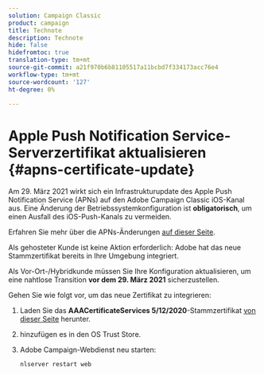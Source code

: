 ```yaml
---
solution: Campaign Classic
product: campaign
title: Technote
description: Technote
hide: false
hidefromtoc: true
translation-type: tm+mt
source-git-commit: a21f970b6b81105517a11bcbd7f334173acc76e4
workflow-type: tm+mt
source-wordcount: '127'
ht-degree: 0%

---
```



# Apple Push Notification Service-Serverzertifikat aktualisieren {#apns-certificate-update}

Am 29. März 2021 wirkt sich ein Infrastrukturupdate des Apple Push Notification Service (APNs) auf den Adobe Campaign Classic iOS-Kanal aus. Eine Änderung der Betriebssystemkonfiguration ist **obligatorisch**, um einen Ausfall des iOS-Push-Kanals zu vermeiden.

Erfahren Sie mehr über die APNs-Änderungen [auf dieser Seite](https://developer.apple.com/news/?id=7gx0a2lp).

Als gehosteter Kunde ist keine Aktion erforderlich: Adobe hat das neue Stammzertifikat bereits in Ihre Umgebung integriert.

Als Vor-Ort-/Hybridkunde müssen Sie Ihre Konfiguration aktualisieren, um eine nahtlose Transition **vor dem 29. März 2021** sicherzustellen.

Gehen Sie wie folgt vor, um das neue Zertifikat zu integrieren:

1. Laden Sie das **AAACertificateServices 5/12/2020**-Stammzertifikat [von dieser Seite](https://support.sectigo.com/Com_KnowledgeDetailPage?Id=kA03l00000117cL) herunter.

1. hinzufügen es in den OS Trust Store.

1. Adobe Campaign-Webdienst neu starten:

   ```
   nlserver restart web
   ```
